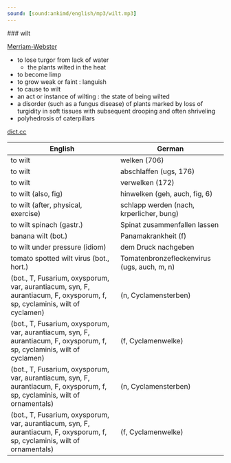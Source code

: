 ```yaml
---
sound: [sound:ankimd/english/mp3/wilt.mp3]
---
```


\### wilt

[Merriam-Webster](https://www.merriam-webster.com/dictionary/wilt)

- to lose turgor from lack of water
    - the plants wilted in the heat
- to become limp
- to grow weak or faint : languish
- to cause to wilt
- an act or instance of wilting : the state of being wilted
- a disorder (such as a fungus disease) of plants marked by loss of turgidity in soft tissues with subsequent drooping and often shriveling
- polyhedrosis of caterpillars

[dict.cc](https://www.dict.cc/wilt)

| English        | German       |
| -------------- | ------------ |
| to wilt | welken (706) |
| to wilt | abschlaffen (ugs, 176) |
| to wilt | verwelken (172) |
| to wilt (also, fig) | hinwelken (geh, auch, fig, 6) |
| to wilt (after, physical, exercise) | schlapp werden (nach, krperlicher, bung) |
| to wilt spinach (gastr.) | Spinat zusammenfallen lassen |
| banana wilt (bot.) | Panamakrankheit (f) |
| to wilt under pressure (idiom) | dem Druck nachgeben |
| tomato spotted wilt virus <TSWV> (bot., hort.) | Tomatenbronzefleckenvirus (ugs, auch, m, n) |
|  (bot., T, Fusarium, oxysporum, var, aurantiacum, syn, F, aurantiacum, F, oxysporum, f, sp, cyclaminis, wilt of cyclamen) |  (n, Cyclamensterben) |
|  (bot., T, Fusarium, oxysporum, var, aurantiacum, syn, F, aurantiacum, F, oxysporum, f, sp, cyclaminis, wilt of cyclamen) |  (f, Cyclamenwelke) |
|  (bot., T, Fusarium, oxysporum, var, aurantiacum, syn, F, aurantiacum, F, oxysporum, f, sp, cyclaminis, wilt of ornamentals) |  (n, Cyclamensterben) |
|  (bot., T, Fusarium, oxysporum, var, aurantiacum, syn, F, aurantiacum, F, oxysporum, f, sp, cyclaminis, wilt of ornamentals) |  (f, Cyclamenwelke) |
